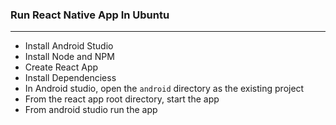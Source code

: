 ### Run React Native App In Ubuntu

---

- Install Android Studio
- Install Node and NPM
- Create React App
- Install Dependenciess
- In Android studio, open the `android` directory as the existing project
- From the react app root directory, start the app
- From android studio run the app
